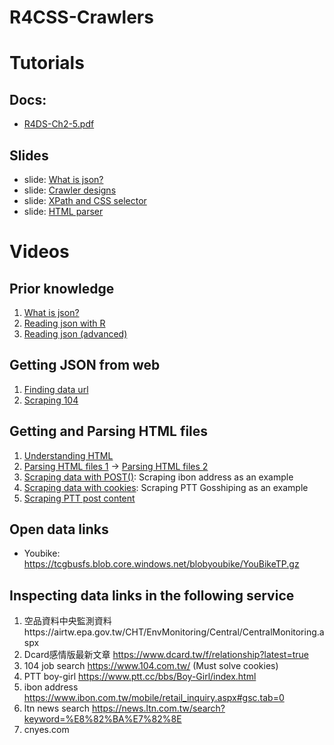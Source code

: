 # R4CSS-Crawlers
 
# Tutorials
## Docs: 
* [R4DS-Ch2-5.pdf](R4DS-Ch2-5.pdf)

## Slides

* slide: [What is json?](https://drive.google.com/open?id=15k3cEw3ogBP5Cg5k5RZb0s4kVqoTDKuYJ67OUO043P4)
* slide: [Crawler designs](https://docs.google.com/presentation/d/1DCveWYpwlR4xfbySKVoikgdme5W71Pp57vyxSojr7XE/edit?usp=sharing)
* slide: [XPath and CSS selector](https://docs.google.com/presentation/d/1xS7jfahx8t7WuYmSbe4qfUjs0L7u3CgaqLADmcerGso/edit?usp=sharing)
* slide: [HTML parser](https://drive.google.com/open?id=19bvFt5UjfqzpxzvbVMZ4fxCphbKsbZMvSDzS2Wewkh4)
 
# Videos
## Prior knowledge

1. [What is json?](https://youtu.be/NAwOobTPh8M)
2. [Reading json with R](https://youtu.be/0RVvkveI_a8)
3. [Reading json (advanced)](https://youtu.be/rS-GlEYuFE0)

## Getting JSON from web
1. [Finding data url](https://youtu.be/P7DCgX0YAvM)
2. [Scraping 104](https://youtu.be/Tu63pSFrmM4)

## Getting and Parsing HTML files
1. [Understanding HTML](https://youtu.be/x9QhP8v0G6U)
2. [Parsing HTML files 1](https://youtu.be/nev71vayfN8) -> [Parsing HTML files 2](https://youtu.be/l2Hx4tuZULg)
3. [Scraping data with POST()](https://youtu.be/UY_mT0LJW3w): Scraping ibon address as an example
4. [Scraping data with cookies](https://youtu.be/BdYE0lTSQQo): Scraping PTT Gosshiping as an example
5. [Scraping PTT post content](https://youtu.be/ncH9dhJi_-c)

## Open data links
* Youbike: https://tcgbusfs.blob.core.windows.net/blobyoubike/YouBikeTP.gz

## Inspecting data links in the following service

1. 空品資料中央監測資料https://airtw.epa.gov.tw/CHT/EnvMonitoring/Central/CentralMonitoring.aspx
2. Dcard感情版最新文章 https://www.dcard.tw/f/relationship?latest=true
3. 104 job search https://www.104.com.tw/ (Must solve cookies)
4. PTT boy-girl https://www.ptt.cc/bbs/Boy-Girl/index.html
5. ibon address https://www.ibon.com.tw/mobile/retail_inquiry.aspx#gsc.tab=0
6. ltn news search https://news.ltn.com.tw/search?keyword=%E8%82%BA%E7%82%8E
7. cnyes.com
